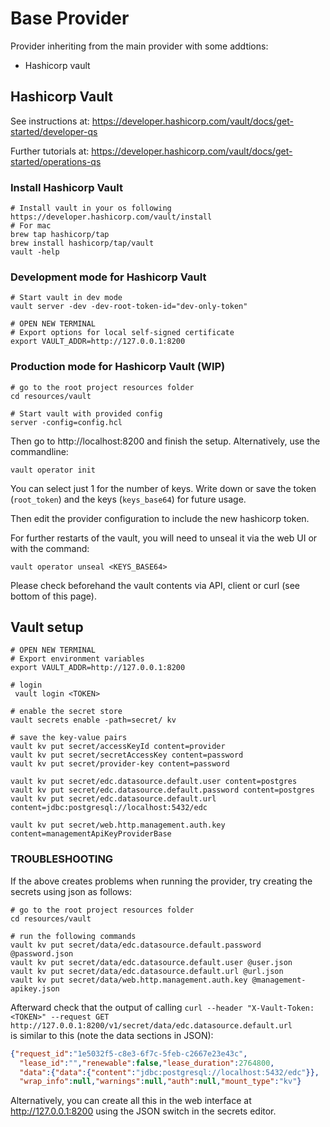 # Base Provider
Provider inheriting from the main provider with some addtions:
- Hashicorp vault

## Hashicorp Vault
See instructions at: https://developer.hashicorp.com/vault/docs/get-started/developer-qs

Further tutorials at: https://developer.hashicorp.com/vault/docs/get-started/operations-qs
### Install Hashicorp Vault
```shell
# Install vault in your os following https://developer.hashicorp.com/vault/install
# For mac 
brew tap hashicorp/tap
brew install hashicorp/tap/vault
vault -help
````

### Development mode for Hashicorp Vault
```shell
# Start vault in dev mode
vault server -dev -dev-root-token-id="dev-only-token"

# OPEN NEW TERMINAL
# Export options for local self-signed certificate
export VAULT_ADDR=http://127.0.0.1:8200
```

### Production mode for Hashicorp Vault (WIP)
```shell
# go to the root project resources folder
cd resources/vault

# Start vault with provided config
server -config=config.hcl    
```

Then go to http://localhost:8200 and finish the setup. Alternatively, use the commandline:
```shell
vault operator init
```
You can select just 1 for the number of keys.
Write down or save the token (`root_token`) and the keys (`keys_base64`) for future usage.

Then edit the provider configuration to include the new hashicorp token.

For further restarts of the vault, you will need to unseal it via the web UI or with the command:
```shell
vault operator unseal <KEYS_BASE64>
```

Please check beforehand the vault contents via API, client or curl (see bottom of this page).

## Vault setup

```shell
# OPEN NEW TERMINAL
# Export environment variables
export VAULT_ADDR=http://127.0.0.1:8200

# login
 vault login <TOKEN>

# enable the secret store
vault secrets enable -path=secret/ kv

# save the key-value pairs
vault kv put secret/accessKeyId content=provider
vault kv put secret/secretAccessKey content=password
vault kv put secret/provider-key content=password

vault kv put secret/edc.datasource.default.user content=postgres
vault kv put secret/edc.datasource.default.password content=postgres
vault kv put secret/edc.datasource.default.url content=jdbc:postgresql://localhost:5432/edc

vault kv put secret/web.http.management.auth.key content=managementApiKeyProviderBase

```
### TROUBLESHOOTING
If the above creates problems when running the provider, try creating the secrets using json as follows:
```shell
# go to the root project resources folder
cd resources/vault

# run the following commands
vault kv put secret/data/edc.datasource.default.password @password.json     
vault kv put secret/data/edc.datasource.default.user @user.json
vault kv put secret/data/edc.datasource.default.url @url.json
vault kv put secret/data/web.http.management.auth.key @management-apikey.json
```
Afterward check that the output of calling `curl --header "X-Vault-Token: <TOKEN>" --request GET http://127.0.0.1:8200/v1/secret/data/edc.datasource.default.url`    
is similar to this (note the data sections in JSON):
```json
{"request_id":"1e5032f5-c8e3-6f7c-5feb-c2667e23e43c",
  "lease_id":"","renewable":false,"lease_duration":2764800,
  "data":{"data":{"content":"jdbc:postgresql://localhost:5432/edc"}},
  "wrap_info":null,"warnings":null,"auth":null,"mount_type":"kv"}
```
Alternatively, you can create all this in the web interface at http://127.0.0.1:8200 using the JSON switch in the secrets editor. 